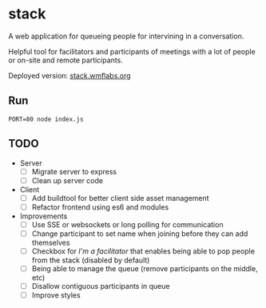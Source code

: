 stack
=====

A web application for queueing people for intervining in a conversation.

Helpful tool for facilitators and participants of meetings with a lot of people
or on-site and remote participants.

Deployed version: [stack.wmflabs.org](http://stack.wmflabs.org)

Run
---

`PORT=80 node index.js`

TODO
----

* Server
  * [ ] Migrate server to express
  * [ ] Clean up server code
* Client
  * [ ] Add buildtool  for better client side asset management
  * [ ] Refactor frontend using es6 and modules
* Improvements
  * [ ] Use SSE or websockets or long polling for communication
  * [ ] Change participant to set name when joining before they can add
    themselves
  * [ ] Checkbox for *I'm a facilitator* that enables being able to pop people
    from the stack (disabled by default)
  * [ ] Being able to manage the queue (remove participants on the middle, etc)
  * [ ] Disallow contiguous participants in queue
  * [ ] Improve styles
